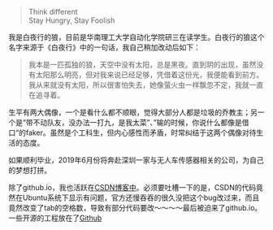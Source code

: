 > Think different  
> Stay Hungry, Stay Foolish

我是白夜行的狼，目前是华南理工大学自动化学院研三在读学生。白夜行的狼这个名字来源于《白夜行》中的一句话，我自己稍加改动后如下：

>我本是一匹孤独的狼，天空中没有太阳，总是黑夜。直到玥的出现，虽然没有太阳那么明亮，但对我来说已经足够，凭借着这份光，我便能看到前方。我从来就没有太阳，所以很害怕失去，她像萤火虫一样飘忽不定，我就一直在追寻着。


生平有两大偶像，一个是看什么都不顺眼，觉得大部分人都是垃圾的乔教主；另一个是“带不动队友，没办法一打九，是我太菜”、”输的时候，你说什么都像是借口“的faker。虽然是个工科生，但内心感性而矛盾，时常纠结于这两个偶像对待生活的态度。

如果顺利毕业，2019年6月份将奔赴深圳一家与无人车传感器相关的公司，为自己的梦想打拼。

除了github.io，我也活跃在[CSDN博客中](https://blog.csdn.net/u013834525)。必须要吐槽一下的是，CSDN的代码竟然在Ubuntu系统下显示有问题，官方还慢吞吞的很久没把这个bug改过来，而且竟然改变了tab的空格数，导致有部分代码要改～～～～最后被迫来了github.io。一些开源的工程放在了[Github](https://github.com/HaoQChen)



